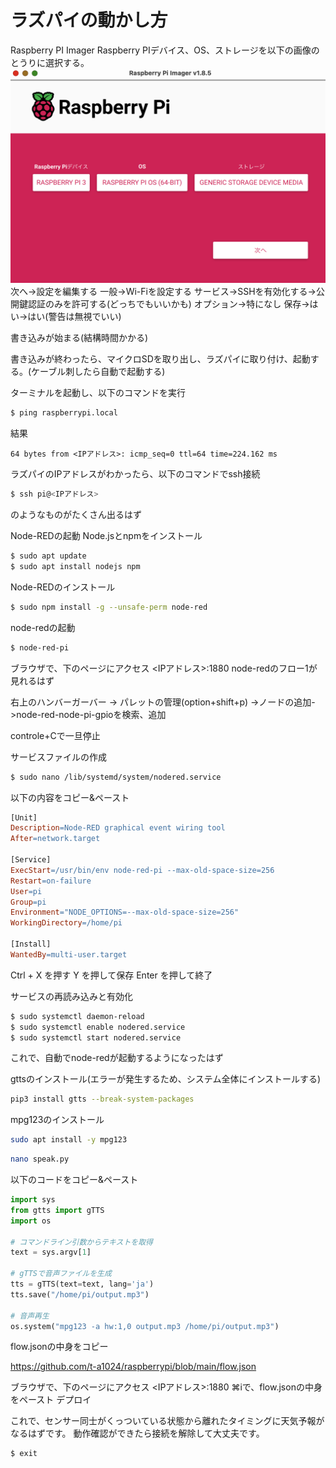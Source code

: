# ラズパイの動かし方
Raspberry PI Imager
Raspberry PIデバイス、OS、ストレージを以下の画像のとうりに選択する。
![初期設定](スクリーンショット%202024-12-26%2023.29.32.png)
次へ->設定を編集する
一般->Wi-Fiを設定する
サービス->SSHを有効化する->公開鍵認証のみを許可する(どっちでもいいかも)
オプション->特になし
保存->はい->はい(警告は無視でいい)

書き込みが始まる(結構時間かかる)

書き込みが終わったら、マイクロSDを取り出し、ラズパイに取り付け、起動する。(ケーブル刺したら自動で起動する)

ターミナルを起動し、以下のコマンドを実行
```bash
$ ping raspberrypi.local
```
結果
```
64 bytes from <IPアドレス>: icmp_seq=0 ttl=64 time=224.162 ms
```
ラズパイのIPアドレスがわかったら、以下のコマンドでssh接続
```bash
$ ssh pi@<IPアドレス>
```
のようなものがたくさん出るはず

Node-REDの起動
Node.jsとnpmをインストール
```bash
$ sudo apt update
$ sudo apt install nodejs npm
```
Node-REDのインストール
```bash
$ sudo npm install -g --unsafe-perm node-red
```
node-redの起動
```bash
$ node-red-pi
```
ブラウザで、下のページにアクセス
<IPアドレス>:1880
node-redのフロー1が見れるはず

右上のハンバーガーバー -> パレットの管理(option+shift+p)
->ノードの追加->node-red-node-pi-gpioを検索、追加

controle+Cで一旦停止

サービスファイルの作成
```bash
$ sudo nano /lib/systemd/system/nodered.service
```

以下の内容をコピー&ペースト
```makefile
[Unit]
Description=Node-RED graphical event wiring tool
After=network.target

[Service]
ExecStart=/usr/bin/env node-red-pi --max-old-space-size=256
Restart=on-failure
User=pi
Group=pi
Environment="NODE_OPTIONS=--max-old-space-size=256"
WorkingDirectory=/home/pi

[Install]
WantedBy=multi-user.target
```
Ctrl + X を押す
Y を押して保存
Enter を押して終了

サービスの再読み込みと有効化
```bash
$ sudo systemctl daemon-reload
$ sudo systemctl enable nodered.service
$ sudo systemctl start nodered.service
```

これで、自動でnode-redが起動するようになったはず

gttsのインストール(エラーが発生するため、システム全体にインストールする)
```bash
pip3 install gtts --break-system-packages
```
mpg123のインストール
```bash
sudo apt install -y mpg123
```

```bash
nano speak.py
```
以下のコードをコピー&ペースト

```python
import sys
from gtts import gTTS
import os

# コマンドライン引数からテキストを取得
text = sys.argv[1]

# gTTSで音声ファイルを生成
tts = gTTS(text=text, lang='ja')
tts.save("/home/pi/output.mp3")

# 音声再生
os.system("mpg123 -a hw:1,0 output.mp3 /home/pi/output.mp3")
```

flow.jsonの中身をコピー

https://github.com/t-a1024/raspberrypi/blob/main/flow.json

ブラウザで、下のページにアクセス
<IPアドレス>:1880
⌘iで、flow.jsonの中身をペースト
デプロイ

これで、センサー同士がくっついている状態から離れたタイミングに天気予報がなるはずです。
動作確認ができたら接続を解除して大丈夫です。
```bash
$ exit
```
